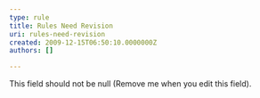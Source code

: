 ```yaml
---
type: rule
title: Rules Need Revision
uri: rules-need-revision
created: 2009-12-15T06:50:10.0000000Z
authors: []

---
```


 This field should not be null (Remove me when you edit this field). 
